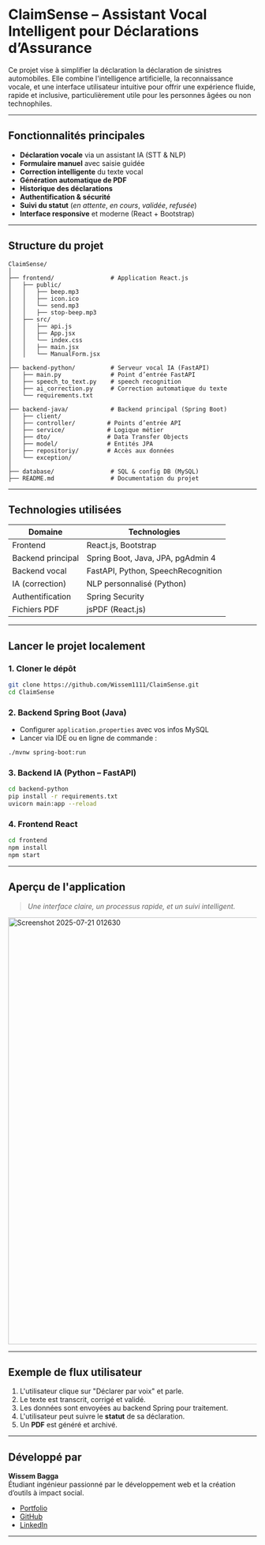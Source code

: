 
# ClaimSense – Assistant Vocal Intelligent pour Déclarations d’Assurance

Ce projet vise à simplifier la déclaration la déclaration de sinistres automobiles. Elle combine l'intelligence artificielle, la reconnaissance vocale, et une interface utilisateur intuitive pour offrir une expérience fluide, rapide et inclusive, particulièrement utile pour les personnes âgées ou non technophiles.

---

## Fonctionnalités principales

-  **Déclaration vocale** via un assistant IA (STT & NLP)  
-  **Formulaire manuel** avec saisie guidée  
-  **Correction intelligente** du texte vocal  
-  **Génération automatique de PDF**  
-  **Historique des déclarations**  
-  **Authentification & sécurité**  
-  **Suivi du statut** (_en attente_, _en cours_, _validée_, _refusée_)  
-  **Interface responsive** et moderne (React + Bootstrap)

---

## Structure du projet

```
ClaimSense/
│
├── frontend/                # Application React.js
│   ├── public/
│   │   ├── beep.mp3     
│   │   ├── icon.ico
│   │   └── send.mp3 
│   │   ├── stop-beep.mp3 
│   ├── src/
│   │   ├── api.js    
│   │   ├── App.jsx
│   │   └── index.css
│   │   ├── main.jsx
│   │   └── ManualForm.jsx
│
├── backend-python/          # Serveur vocal IA (FastAPI)
│   ├── main.py              # Point d’entrée FastAPI
│   ├── speech_to_text.py    # speech recognition
│   ├── ai_correction.py     # Correction automatique du texte
│   └── requirements.txt
│
├── backend-java/            # Backend principal (Spring Boot)
│   ├── client/
│   ├── controller/         # Points d’entrée API
│   ├── service/            # Logique métier
│   ├── dto/                # Data Transfer Objects
│   ├── model/              # Entités JPA
│   ├── repositoriy/        # Accès aux données
│   └── exception/          
│
├── database/                # SQL & config DB (MySQL)
├── README.md                # Documentation du projet
```

---

## Technologies utilisées

| Domaine            | Technologies                          |
|--------------------|----------------------------------------|
| Frontend           | React.js, Bootstrap                    |
| Backend principal  | Spring Boot, Java, JPA, pgAdmin 4      |
| Backend vocal      | FastAPI, Python, SpeechRecognition     |
| IA (correction)    | NLP personnalisé (Python)              |
| Authentification   |      Spring Security                   |
| Fichiers PDF       | jsPDF (React.js)                       |

---

## Lancer le projet localement

### 1. Cloner le dépôt
```bash
git clone https://github.com/Wissem1111/ClaimSense.git
cd ClaimSense
```

### 2. Backend Spring Boot (Java)
- Configurer `application.properties` avec vos infos MySQL
- Lancer via IDE ou en ligne de commande :
```bash
./mvnw spring-boot:run
```

### 3. Backend IA (Python – FastAPI)
```bash
cd backend-python
pip install -r requirements.txt
uvicorn main:app --reload
```

### 4. Frontend React
```bash
cd frontend
npm install
npm start
```

---

## Aperçu de l'application

> _Une interface claire, un processus rapide, et un suivi intelligent._
<img width="1385" height="865" alt="Screenshot 2025-07-21 012630" src="https://github.com/user-attachments/assets/7482c554-f013-464a-a9b4-70d82e305683" />


---

##  Exemple de flux utilisateur

1. L'utilisateur clique sur "Déclarer par voix" et parle.  
2. Le texte est transcrit, corrigé et validé.  
3. Les données sont envoyées au backend Spring pour traitement.  
4. L'utilisateur peut suivre le **statut** de sa déclaration.  
5. Un **PDF** est généré et archivé.

---

##  Développé par

**Wissem Bagga**  
Étudiant ingénieur passionné par le développement web et la création d’outils à impact social.

-  [Portfolio](https://wissem-s-portfolio.onrender.com)  
-  [GitHub](https://github.com/Wissem1111)  
-  [LinkedIn](https://www.linkedin.com/in/wissem-bagga-369917231/) 

---

